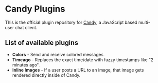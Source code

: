 # Candy Plugins

This is the official plugin repository for [Candy](http://amiadogroup.github.com/candy), a JavaScript based multi-user chat client.

## List of available plugins
* __Colors__ - Send and receive colored messages.
* __Timeago__ - Replaces the exact time/date with fuzzy timestamps like "2 minutes ago".
* __Inline Images__ - If a user posts a URL to an image, that image gets rendered directly inside of Candy.